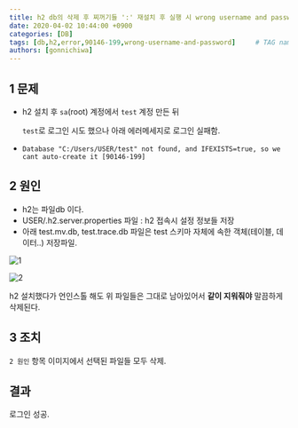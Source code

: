 ```yaml
---
title: h2 db의 삭제 후 찌꺼기들 ':' 재설치 후 실행 시 wrong username and password
date: 2020-04-02 10:44:00 +0900
categories: [DB]
tags: [db,h2,error,90146-199,wrong-username-and-password]     # TAG names should always be lowercase
authors: [gonnichiwa]
---
```


## 1 문제
- h2 설치 후 `sa`(root) 계정에서 `test` 계정 만든 뒤

  `test`로 로그인 시도 했으나 아래 에러메세지로 로그인 실패함.

- `Database "C:/Users/USER/test" not found, and IFEXISTS=true, so we cant auto-create it [90146-199]`


## 2 원인
- h2는 파일db 이다.
- USER/.h2.server.properties 파일 : h2 접속시 설정 정보들 저장
- 아래 test.mv.db, test.trace.db 파일은 test 스키마 자체에 속한 객체(테이블, 데이터..) 저장파일.

![1](https://onedrive.live.com/embed?resid=89DC3AD954E2A8C2%2116388&authkey=%21AN094XMBMzLWoC0&width=591&height=30 "h2.server.properties")

![2](https://onedrive.live.com/embed?resid=89DC3AD954E2A8C2%2116387&authkey=%21ACqpxZjkK0JBx7s&width=602&height=73)

h2 설치했다가 언인스톨 해도 위 파일들은 그대로 남아있어서
**같이 지워줘야** 말끔하게 삭제된다.


## 3 조치

`2 원인` 항목 이미지에서 선택된 파일들 모두 삭제.

## 결과

로그인 성공.